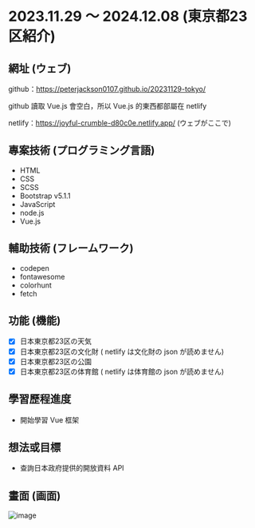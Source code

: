# 2023.11.29 ～ 2024.12.08 (東京都23区紹介)

## 網址 (ウェブ)
github：https://peterjackson0107.github.io/20231129-tokyo/

github 讀取 Vue.js 會空白，所以 Vue.js 的東西都部屬在 netlify

netlify：https://joyful-crumble-d80c0e.netlify.app/ (ウェブがここで)
## 專案技術 (プログラミング言語)
- HTML
- CSS
- SCSS
- Bootstrap v5.1.1
- JavaScript
- node.js
- Vue.js

## 輔助技術 (フレームワーク)
- codepen
- fontawesome
- colorhunt
- fetch

## 功能 (機能)
- [x] 日本東京都23区の天気
- [x] 日本東京都23区の文化財 ( netlify は文化財の json が読めません)
- [x] 日本東京都23区の公園
- [x] 日本東京都23区の体育館 ( netlify は体育館の json が読めません)

## 學習歷程進度
* 開始學習 Vue 框架

## 想法或目標
* 查詢日本政府提供的開放資料 API

## 畫面 (画面)

![image](https://github.com/peterjackson0107/20231129-tokyo/assets/151004314/8d2aaf00-f62e-459d-bef0-c02c34d53c18)
